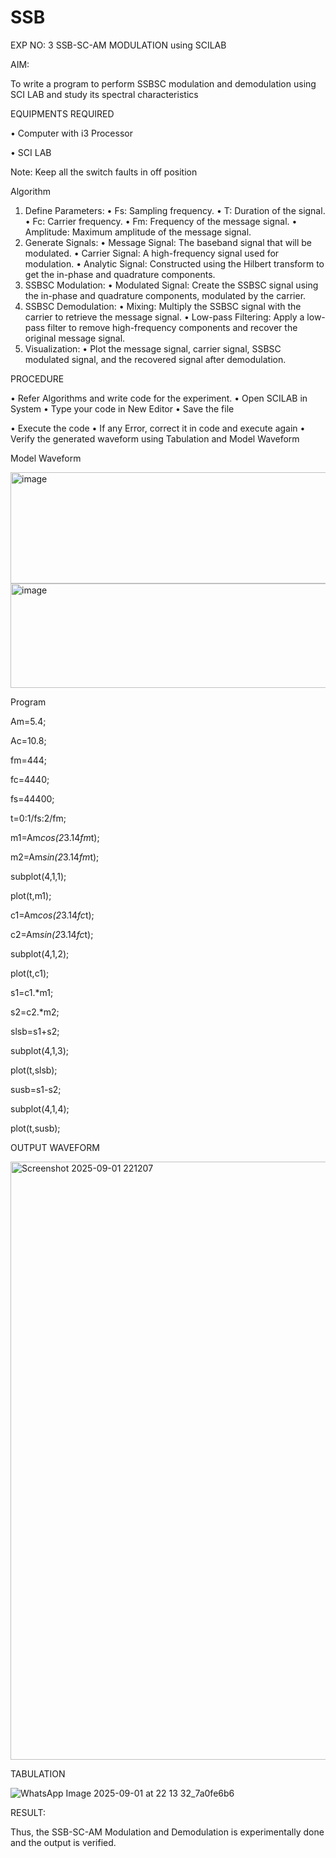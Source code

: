 # SSB

EXP NO: 3	SSB-SC-AM MODULATION using SCILAB

AIM:

To write a program to perform SSBSC modulation and demodulation using SCI LAB and study its spectral characteristics

EQUIPMENTS REQUIRED

•	Computer with i3 Processor

•	SCI LAB

Note: Keep all the switch faults in off position


Algorithm
1.	Define Parameters:
•	Fs: Sampling frequency.
•	T: Duration of the signal.
•	Fc: Carrier frequency.
•	Fm: Frequency of the message signal.
•	Amplitude: Maximum amplitude of the message signal.
2.	Generate Signals:
•	Message Signal: The baseband signal that will be modulated.
•	Carrier Signal: A high-frequency signal used for modulation.
•	Analytic Signal: Constructed using the Hilbert transform to get the in-phase and quadrature components.
3.	SSBSC Modulation:
•	Modulated Signal: Create the SSBSC signal using the in-phase and quadrature components, modulated by the carrier.
4.	SSBSC Demodulation:
•	Mixing: Multiply the SSBSC signal with the carrier to retrieve the message signal.
•	Low-pass Filtering: Apply a low-pass filter to remove high-frequency components and recover the original message signal.
5.	Visualization:
•	Plot the message signal, carrier signal, SSBSC modulated signal, and the recovered signal after demodulation.


PROCEDURE

•	Refer Algorithms and write code for the experiment.
•	Open SCILAB in System
•	Type your code in New Editor
•	Save the file
 
•	Execute the code
•	If any Error, correct it in code and execute again
•	Verify the generated waveform using Tabulation and Model Waveform

Model Waveform

<img width="704" height="178" alt="image" src="https://github.com/user-attachments/assets/32ee29b3-0d95-4192-9762-972d50c05c90" />
<img width="706" height="167" alt="image" src="https://github.com/user-attachments/assets/bff0d8fd-d679-444e-af37-0b34585853c1" />

Program

Am=5.4;

Ac=10.8;

fm=444;

fc=4440;

fs=44400;

t=0:1/fs:2/fm;

m1=Am*cos(2*3.14*fm*t);

m2=Am*sin(2*3.14*fm*t);

subplot(4,1,1);

plot(t,m1);

c1=Am*cos(2*3.14*fc*t);

c2=Am*sin(2*3.14*fc*t);

subplot(4,1,2);

plot(t,c1);

s1=c1.*m1;

s2=c2.*m2;

slsb=s1+s2;

subplot(4,1,3);

plot(t,slsb);

susb=s1-s2;

subplot(4,1,4);

plot(t,susb);

OUTPUT WAVEFORM


<img width="1506" height="957" alt="Screenshot 2025-09-01 221207" src="https://github.com/user-attachments/assets/a3b84484-5602-42e3-81bc-207ed6cf155d" />

TABULATION


![WhatsApp Image 2025-09-01 at 22 13 32_7a0fe6b6](https://github.com/user-attachments/assets/25ef89ae-c98b-49fb-bf2b-384f5b6325df)









RESULT:

Thus, the SSB-SC-AM Modulation and Demodulation is experimentally done and the output is verified.





